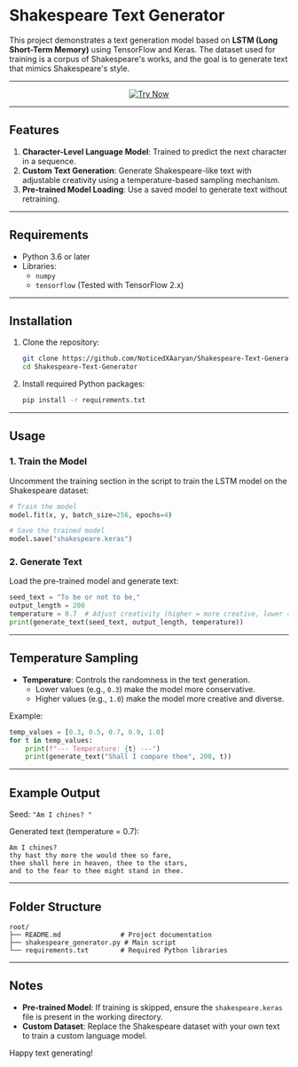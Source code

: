 # Shakespeare Text Generator

This project demonstrates a text generation model based on **LSTM (Long Short-Term Memory)** using TensorFlow and Keras. The dataset used for training is a corpus of Shakespeare's works, and the goal is to generate text that mimics Shakespeare's style.

---

<div align="center">
  <a href="https://colab.research.google.com/drive/1RCzPw1qBNEEfH1hgGpiKxWCFQoRxPuMa?usp=sharing">
    <img src="https://img.shields.io/badge/Try%20Now-Click%20Here-brightgreen" alt="Try Now">
  </a>
</div>


---

## Features

1. **Character-Level Language Model**: Trained to predict the next character in a sequence.
2. **Custom Text Generation**: Generate Shakespeare-like text with adjustable creativity using a temperature-based sampling mechanism.
3. **Pre-trained Model Loading**: Use a saved model to generate text without retraining.

---

## Requirements

- Python 3.6 or later
- Libraries:
  - `numpy`
  - `tensorflow` (Tested with TensorFlow 2.x)

---

## Installation

1. Clone the repository:
   ```bash
   git clone https://github.com/NoticedXAaryan/Shakespeare-Text-Generator.git
   cd Shakespeare-Text-Generator
   ```

2. Install required Python packages:
   ```bash
   pip install -r requirements.txt
   ```

---

## Usage

### 1. **Train the Model**
Uncomment the training section in the script to train the LSTM model on the Shakespeare dataset:
```python
# Train the model
model.fit(x, y, batch_size=256, epochs=4)

# Save the trained model
model.save("shakespeare.keras")
```

### 2. **Generate Text**
Load the pre-trained model and generate text:
```python
seed_text = "To be or not to be,"
output_length = 200
temperature = 0.7  # Adjust creativity (higher = more creative, lower = more conservative)
print(generate_text(seed_text, output_length, temperature))
```

---

## Temperature Sampling

- **Temperature**: Controls the randomness in the text generation.
  - Lower values (e.g., `0.3`) make the model more conservative.
  - Higher values (e.g., `1.0`) make the model more creative and diverse.

Example:
```python
temp_values = [0.3, 0.5, 0.7, 0.9, 1.0]
for t in temp_values:
    print(f"--- Temperature: {t} ---")
    print(generate_text("Shall I compare thee", 200, t))
```

---

## Example Output

Seed: `"Am I chines?
"`

Generated text (temperature = 0.7):
```
Am I chines?
thy hast thy more the would thee so fare,
thee shall here in heaven, thee to the stars,
and to the fear to thee might stand in thee.

```

---

## Folder Structure

```
root/
├── README.md               # Project documentation
├── shakespeare_generator.py # Main script
└── requirements.txt        # Required Python libraries
```

---

## Notes

- **Pre-trained Model**: If training is skipped, ensure the `shakespeare.keras` file is present in the working directory.
- **Custom Dataset**: Replace the Shakespeare dataset with your own text to train a custom language model.

Happy text generating!
